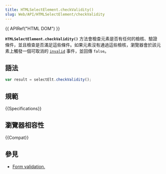 ```yaml
---
title: HTMLSelectElement.checkValidity()
slug: Web/API/HTMLSelectElement/checkValidity
---
```


{{ APIRef("HTML DOM") }}

**`HTMLSelectElement.checkValidity()`** 方法會檢查元素是否有任何的檢核、驗證條件，並且檢查是否滿足這些條件。如果元素沒有通過這些檢核，瀏覽器會於該元素上觸發一個可取消的 [`invalid`](/zh-TW/docs/Web/API/HTMLInputElement/invalid_event) 事件，並回傳 `false`。

## 語法

```js
var result = selectElt.checkValidity();
```

## 規範

{{Specifications}}

## 瀏覽器相容性

{{Compat}}

## 參見

- [Form validation.](/zh-TW/docs/Web/Guide/HTML/HTML5/Constraint_validation)
